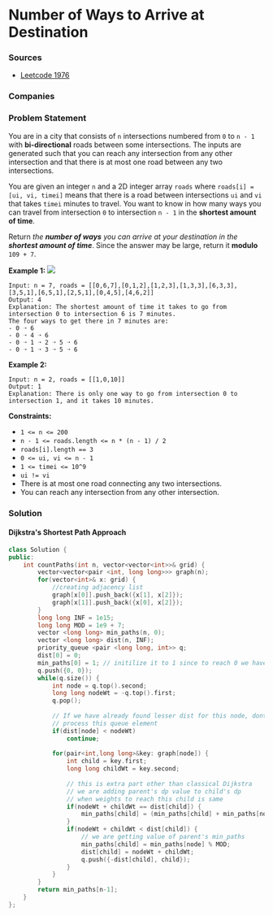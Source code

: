 # Number of Ways to Arrive at Destination

### Sources

* [Leetcode 1976](https://leetcode.com/problems/number-of-ways-to-arrive-at-destination/)

### Companies

### Problem Statement

You are in a city that consists of `n` intersections numbered from `0` to `n - 1` with **bi-directional** roads between some intersections. The inputs are generated such that you can reach any intersection from any other intersection and that there is at most one road between any two intersections.

You are given an integer `n` and a 2D integer array `roads` where `roads[i] = [ui, vi, timei]` means that there is a road between intersections `ui` and `vi` that takes `timei` minutes to travel. You want to know in how many ways you can travel from intersection `0` to intersection `n - 1` in the **shortest amount of time**.

Return _the **number of ways** you can arrive at your destination in the **shortest amount of time**_. Since the answer may be large, return it **modulo** `109 + 7`.

**Example 1:** ![](https://assets.leetcode.com/uploads/2021/07/17/graph2.png)

```text
Input: n = 7, roads = [[0,6,7],[0,1,2],[1,2,3],[1,3,3],[6,3,3],[3,5,1],[6,5,1],[2,5,1],[0,4,5],[4,6,2]]
Output: 4
Explanation: The shortest amount of time it takes to go from intersection 0 to intersection 6 is 7 minutes.
The four ways to get there in 7 minutes are:
- 0 ➝ 6
- 0 ➝ 4 ➝ 6
- 0 ➝ 1 ➝ 2 ➝ 5 ➝ 6
- 0 ➝ 1 ➝ 3 ➝ 5 ➝ 6
```

**Example 2:**

```text
Input: n = 2, roads = [[1,0,10]]
Output: 1
Explanation: There is only one way to go from intersection 0 to intersection 1, and it takes 10 minutes.
```

**Constraints:**

* `1 <= n <= 200`
* `n - 1 <= roads.length <= n * (n - 1) / 2`
* `roads[i].length == 3`
* `0 <= ui, vi <= n - 1`
* `1 <= timei <= 10^9`
* `ui != vi`
* There is at most one road connecting any two intersections.
* You can reach any intersection from any other intersection.

### Solution

#### Dijkstra's Shortest Path Approach

```cpp
class Solution {
public:
    int countPaths(int n, vector<vector<int>>& grid) {
        vector<vector<pair <int, long long>>> graph(n);
        for(vector<int>& x: grid) { 
            //creating adjacency list
            graph[x[0]].push_back({x[1], x[2]});
            graph[x[1]].push_back({x[0], x[2]});
        }
        long long INF = 1e15;
        long long MOD = 1e9 + 7;
        vector <long long> min_paths(n, 0);
        vector <long long> dist(n, INF);
        priority_queue <pair <long long, int>> q;
        dist[0] = 0;
        min_paths[0] = 1; // initilize it to 1 since to reach 0 we have 1 way
        q.push({0, 0});
        while(q.size()) {
            int node = q.top().second;
            long long nodeWt = -q.top().first;
            q.pop();
            
            // If we have already found lesser dist for this node, dont need to 
            // process this queue element
            if(dist[node] < nodeWt) 
                continue;
            
            for(pair<int,long long>&key: graph[node]) {
                int child = key.first;
                long long childWt = key.second;
                
                // this is extra part other than classical Dijkstra
                // we are adding parent's dp value to child's dp
                // when weights to reach this child is same
                if(nodeWt + childWt == dist[child]) { 
                    min_paths[child] = (min_paths[child] + min_paths[node]) % MOD;
                }
                if(nodeWt + childWt < dist[child]) {
                    // we are getting value of parent's min_paths
                    min_paths[child] = min_paths[node] % MOD; 
                    dist[child] = nodeWt + childWt;
                    q.push({-dist[child], child});
                }
            }
        }
        return min_paths[n-1];
    }
};
```

